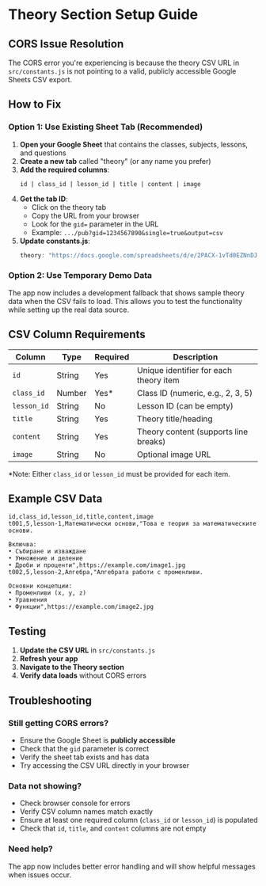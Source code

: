 # Theory Section Setup Guide

## CORS Issue Resolution

The CORS error you're experiencing is because the theory CSV URL in `src/constants.js` is not pointing to a valid, publicly accessible Google Sheets CSV export.

## How to Fix

### Option 1: Use Existing Sheet Tab (Recommended)
1. **Open your Google Sheet** that contains the classes, subjects, lessons, and questions
2. **Create a new tab** called "theory" (or any name you prefer)
3. **Add the required columns**:
   ```
   id | class_id | lesson_id | title | content | image
   ```
4. **Get the tab ID**:
   - Click on the theory tab
   - Copy the URL from your browser
   - Look for the `gid=` parameter in the URL
   - Example: `.../pub?gid=1234567890&single=true&output=csv`
5. **Update constants.js**:
   ```js
   theory: "https://docs.google.com/spreadsheets/d/e/2PACX-1vTd0EZNnDJV2Bf9OpeffMMDLzqyzEB_OZnXW-ePb4G60IhkmGUcHUadKPAny5IVzkfdIbF0GH9YiwHn/pub?gid=YOUR_ACTUAL_GID&single=true&output=csv"
   ```

### Option 2: Use Temporary Demo Data
The app now includes a development fallback that shows sample theory data when the CSV fails to load. This allows you to test the functionality while setting up the real data source.

## CSV Column Requirements

| Column | Type | Required | Description |
|--------|------|----------|-------------|
| `id` | String | Yes | Unique identifier for each theory item |
| `class_id` | Number | Yes* | Class ID (numeric, e.g., 2, 3, 5) |
| `lesson_id` | String | No | Lesson ID (can be empty) |
| `title` | String | Yes | Theory title/heading |
| `content` | String | Yes | Theory content (supports line breaks) |
| `image` | String | No | Optional image URL |

*Note: Either `class_id` or `lesson_id` must be provided for each item.

## Example CSV Data

```csv
id,class_id,lesson_id,title,content,image
t001,5,lesson-1,Математически основи,"Това е теория за математическите основи.

Включва:
• Събиране и изваждане
• Умножение и деление
• Дроби и проценти",https://example.com/image1.jpg
t002,5,lesson-2,Алгебра,"Алгебрата работи с променливи.

Основни концепции:
• Променливи (x, y, z)
• Уравнения
• Функции",https://example.com/image2.jpg
```

## Testing

1. **Update the CSV URL** in `src/constants.js`
2. **Refresh your app**
3. **Navigate to the Theory section**
4. **Verify data loads** without CORS errors

## Troubleshooting

### Still getting CORS errors?
- Ensure the Google Sheet is **publicly accessible**
- Check that the `gid` parameter is correct
- Verify the sheet tab exists and has data
- Try accessing the CSV URL directly in your browser

### Data not showing?
- Check browser console for errors
- Verify CSV column names match exactly
- Ensure at least one required column (`class_id` or `lesson_id`) is populated
- Check that `id`, `title`, and `content` columns are not empty

### Need help?
The app now includes better error handling and will show helpful messages when issues occur.
